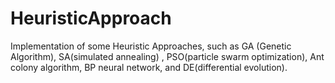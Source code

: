 # HeuristicApproach
Implementation of some Heuristic Approaches, such as GA (Genetic Algorithm), SA(simulated annealing) , PSO(particle swarm optimization), Ant colony algorithm, BP neural network, and DE(differential evolution).
